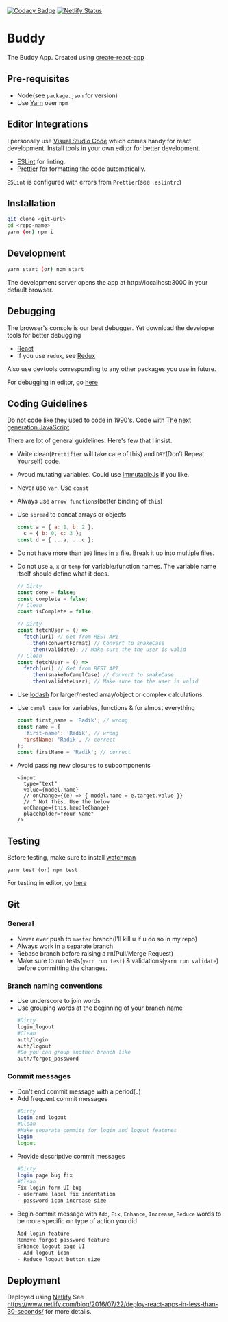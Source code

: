 [![Codacy Badge](https://api.codacy.com/project/badge/Grade/c9707047fc764ddd88740adf59e5b616)](https://app.codacy.com/app/dinesh-rdk/buddy?utm_source=github.com&utm_medium=referral&utm_content=dinesh-rdk/buddy&utm_campaign=Badge_Grade_Settings)
[![Netlify Status](https://api.netlify.com/api/v1/badges/e3f4de06-4eb4-4cc9-b66a-348beffee2a7/deploy-status)](https://app.netlify.com/sites/gracious-sinoussi-061f5c/deploys)

# Buddy

The Buddy App.
Created using [create-react-app](https://github.com/facebook/create-react-app/)

## Pre-requisites

- Node(see `package.json` for version)
- Use [Yarn](https://yarnpkg.com/lang/en/) over `npm`

## Editor Integrations

I personally use [Visual Studio Code](https://code.visualstudio.com/) which comes handy for react development. Install tools in your own editor for better development.

- [ESLint](https://eslint.org) for linting.
- [Prettier](https://github.com/prettier/prettier) for formatting the code automatically.

`ESLint` is configured with errors from `Prettier`(see `.eslintrc`)

## Installation

```bash
git clone <git-url>
cd <repo-name>
yarn (or) npm i
```

## Development

```bash
yarn start (or) npm start
```

The development server opens the app at http://localhost:3000 in your default browser.

## Debugging

The browser's console is our best debugger. Yet download the developer tools for better debugging

- [React](https://github.com/facebook/react-devtools)
- If you use `redux`, see [Redux](https://github.com/gaearon/redux-devtools)

Also use devtools corresponding to any other packages you use in future.

For debugging in editor, go [here](https://github.com/facebook/create-react-app/blob/master/packages/react-scripts/template/README.md#debugging-in-the-editor)

## Coding Guidelines

Do not code like they used to code in 1990's. Code with [The next generation JavaScript](https://babeljs.io/)

There are lot of general guidelines. Here's few that I insist.

- Write clean(`Prettifier` will take care of this) and `DRY`(Don’t Repeat Yourself) code.
- Avoud mutating variables. Could use [ImmutableJs](https://facebook.github.io/immutable-js/) if you like.
- Never use `var`. Use `const`
- Always use `arrow functions`(better binding of `this`)
- Use `spread` to concat arrays or objects
  ```js
  const a = { a: 1, b: 2 },
    c = { b: 0, c: 3 };
  const d = { ...a, ...c };
  ```
- Do not have more than `100` lines in a file. Break it up into multiple files.
- Do not use `a`, `x` or `temp` for variable/function names. The variable name itself should define what it does.

  ```js
  // Dirty
  const done = false;
  const complete = false;
  // Clean
  const isComplete = false;

  // Dirty
  const fetchUser = () =>
    fetch(uri) // Get from REST API
      .then(convertFormat) // Convert to snakeCase
      .then(validate); // Make sure the the user is valid
  // Clean
  const fetchUser = () =>
    fetch(uri) // Get from REST API
      .then(snakeToCamelCase) // Convert to snakeCase
      .then(validateUser); // Make sure the the user is valid
  ```

- Use [lodash](https://lodash.com/) for larger/nested array/object or complex calculations.
- Use `camel case` for variables, functions & for almost everything
  ```js
  const first_name = 'Radik'; // wrong
  const name = {
    'first-name': 'Radik', // wrong
    firstName: 'Radik', // correct
  };
  const firstName = 'Radik'; // correct
  ```
- Avoid passing new closures to subcomponents
  ```
  <input
    type="text"
    value={model.name}
    // onChange={(e) => { model.name = e.target.value }}
    // ^ Not this. Use the below
    onChange={this.handleChange}
    placeholder="Your Name"
  />
  ```

## Testing

Before testing, make sure to install [watchman](https://github.com/facebook/watchman)

```
yarn test (or) npm test
```

For testing in editor, go [here](https://github.com/facebook/create-react-app/blob/master/packages/react-scripts/template/README.md#editor-integration)

## Git

### General

- Never ever push to `master` branch(I'll kill u if u do so in my repo)
- Always work in a separate branch
- Rebase branch before raising a `PR`(Pull/Merge Request)
- Make sure to run tests(`yarn run test`) & validations(`yarn run validate`) before committing the changes.

### Branch naming conventions

- Use underscore to join words
- Use grouping words at the beginning of your branch name
  ```bash
  #Dirty
  login_logout
  #Clean
  auth/login
  auth/logout
  #So you can group another branch like
  auth/forgot_password
  ```

### Commit messages

- Don't end commit message with a period(`.`)
- Add frequent commit messages
  ```bash
  #Dirty
  login and logout
  #Clean
  #Make separate commits for login and logout features
  login
  logout
  ```
- Provide descriptive commit messages
  ```bash
  #Dirty
  login page bug fix
  #Clean
  Fix login form UI bug
  - username label fix indentation
  - password icon increase size
  ```
- Begin commit message with `Add`, `Fix`, `Enhance`, `Increase`, `Reduce` words to be more specific on type of action you did
  ```bash
  Add login feature
  Remove forgot password feature
  Enhance logout page UI
  - Add logout icon
  - Reduce logout button size
  ```

## Deployment

Deployed using [Netlify](https://www.netlify.com/)
See https://www.netlify.com/blog/2016/07/22/deploy-react-apps-in-less-than-30-seconds/ for more details.
